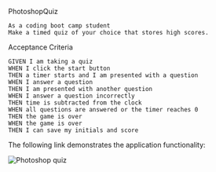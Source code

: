 PhotoshopQuiz

```
As a coding boot camp student
Make a timed quiz of your choice that stores high scores.
```

Acceptance Criteria

```
GIVEN I am taking a quiz
WHEN I click the start button
THEN a timer starts and I am presented with a question
WHEN I answer a question
THEN I am presented with another question
WHEN I answer a question incorrectly
THEN time is subtracted from the clock
WHEN all questions are answered or the timer reaches 0
THEN the game is over
WHEN the game is over
THEN I can save my initials and score
```

The following link demonstrates the application functionality:

![Photoshop quiz](https://kcraymond.github.io/PhotoshopQuiz/)
